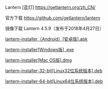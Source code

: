 
Lantern [蓝灯] https://getlantern.org/zh_CN/

官方下载 https://github.com/getlantern/lantern

镜像下载 Lantern 4.5.9（发布于2018年4月27日）

[lantern-installer（Android）[安卓版].apk](https://coding.net/u/Download-Mirrors/p/Lantern/git/raw/master/lantern-installer.apk)

[lantern-installer[Windows版] .exe](https://coding.net/u/Download-Mirrors/p/Lantern/git/raw/master/lantern-installer.exe)

[lantern-installer[Mac OS版].dmg](https://coding.net/u/Download-Mirrors/p/Lantern/git/raw/master/lantern-installer.dmg)

[lantern-installer-32-bit[Linux32位系统版本].deb](https://coding.net/u/Download-Mirrors/p/Lantern/git/raw/master/lantern-installer-32-bit.deb)

[lantern-installer-64-bit[Linux64位系统版本].deb](https://coding.net/u/Download-Mirrors/p/Lantern/git/raw/master/lantern-installer-64-bit.deb)
